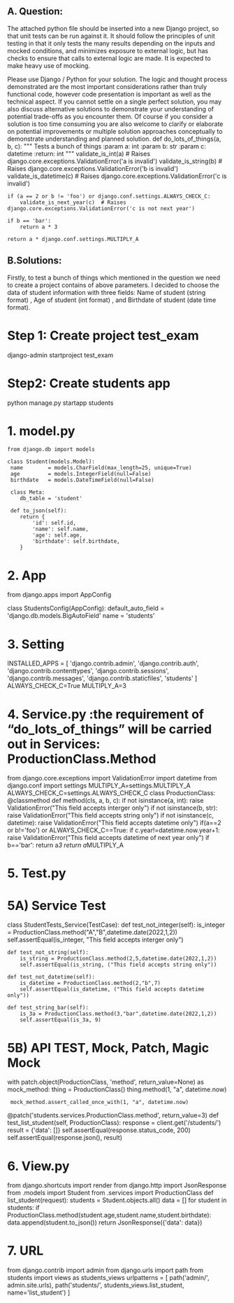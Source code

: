 ## A. Question:
The attached python file should be inserted into a new Django project, so that unit tests can be run against it. It should follow the principles of unit testing in that it only tests the many results depending on the inputs and mocked conditions, and minimizes exposure to external logic, but has checks to ensure that calls to external logic are made. It is expected to make heavy use of mocking.

Please use Django / Python for your solution. The logic and thought process demonstrated are the most important considerations rather than truly functional code, however code presentation is important as well as the technical aspect. If you cannot settle on a single perfect solution, you may also discuss alternative solutions to demonstrate your understanding of potential trade-offs as you encounter them. Of course if you consider a solution is too time consuming you are also welcome to clarify or elaborate on potential improvements or multiple solution approaches conceptually to demonstrate understanding and planned solution.
def do_lots_of_things(a, b, c):
    """
    Tests a bunch of things
    :param a: int
    :param b: str
    :param c: datetime
    :return: int
    """
    validate_is_int(a)  # Raises django.core.exceptions.ValidationError('a is invalid')
    validate_is_string(b)  # Raises django.core.exceptions.ValidationError('b is invalid')
    validate_is_datetime(c)  # Raises django.core.exceptions.ValidationError('c is invalid')

    if (a == 2 or b != 'foo') or django.conf.settings.ALWAYS_CHECK_C:
        validate_is_next_year(c)  # Raises django.core.exceptions.ValidationError('c is not next year')

    if b == 'bar':
        return a * 3

    return a * django.conf.settings.MULTIPLY_A



## B.Solutions:

Firstly, to test a bunch of things which mentioned in the question we need to create a project contains of above parameters. I decided to choose the data of student information with three fields: Name of student (string format) , Age of student (int format) , and Birthdate of student (date time format).
# Step 1: Create project test_exam
django-admin startproject test_exam
# Step2: Create students app
python manage.py startapp students
# 1.	 model.py

    from django.db import models 

    class Student(models.Model):  
     name        = models.CharField(max_length=25, unique=True) 
     age         = models.IntegerField(null=False) 
     birthdate   = models.DateTimeField(null=False) 

     class Meta:                                     
        db_table = 'student'                         

     def to_json(self):
        return {
            'id': self.id,
            'name': self.name,
            'age': self.age,
            'birthdate': self.birthdate,
        }

# 2.	App

 from django.apps import AppConfig

 class StudentsConfig(AppConfig):
    default_auto_field = 'django.db.models.BigAutoField'
    name = 'students'

# 3.	Setting 

 INSTALLED_APPS = [
    'django.contrib.admin',
    'django.contrib.auth',
    'django.contrib.contenttypes',
    'django.contrib.sessions',
    'django.contrib.messages',
    'django.contrib.staticfiles',
    'students'
] 
 ALWAYS_CHECK_C=True
 MULTIPLY_A=3


# 4. Service.py	:the requirement of “do_lots_of_things” will be carried out in Services: ProductionClass.Method 

 from django.core.exceptions import ValidationError
 import datetime
 from django.conf import settings
 MULTIPLY_A=settings.MULTIPLY_A
 ALWAYS_CHECK_C=settings.ALWAYS_CHECK_C
 class ProductionClass:
        @classmethod
        def method(cls, a, b, c):
            if not isinstance(a, int):
                raise ValidationError("This field accepts interger only")
            if not isinstance(b, str):
                raise ValidationError("This field accepts string only")
            if not isinstance(c, datetime):
                raise ValidationError("This field accepts datetime only")
            if(a==2 or b!='foo') or ALWAYS_CHECK_C==True:
             if c.year!=datetime.now.year+1:
                raise ValidationError("This field accepts datetime of next year only")
            if b=='bar':
                return a*3
            return a*MULTIPLY_A

# 5.	Test.py
# 5A) Service Test

 class StudentTests_Service(TestCase):
    def test_not_integer(self):
        is_integer = ProductionClass.method("A","B",datetime.date(2022,1,2))
        self.assertEqual(is_integer, "This field accepts interger only")

    def test_not_string(self):
        is_string = ProductionClass.method(2,5,datetime.date(2022,1,2))
        self.assertEqual(is_string, ("This field accepts string only"))

    def test_not_datetime(self):
        is_datetime = ProductionClass.method(2,"b",7)
        self.assertEqual(is_datetime, ("This field accepts datetime only")) 
    
    def test_string_bar(self):
        is_3a = ProductionClass.method(3,"bar",datetime.date(2022,1,2))
        self.assertEqual(is_3a, 9)

# 5B) API TEST, Mock, Patch, Magic Mock

 with patch.object(ProductionClass, 'method', return_value=None) as mock_method:
     thing = ProductionClass()
     thing.method(1, "a", datetime.now)

     mock_method.assert_called_once_with(1, "a", datetime.now)
 @patch('students.services.ProductionClass.method', return_value=3)
 def test_list_student(self, ProductionClass):
        response = client.get('/students/')
        result = {'data': []}
        self.assertEqual(response.status_code, 200)
        self.assertEqual(response.json(), result)


# 6.	View.py

 from django.shortcuts import render
 from django.http import JsonResponse
 from .models import Student
 from .services import ProductionClass
 def list_student(request):
    students = Student.objects.all()
    data = []
    for student in students:
        if ProductionClass.method(student.age,student.name,student.birthdate):
            data.append(student.to_json())
    return JsonResponse({'data': data})

# 7. URL

 from django.contrib import admin
 from django.urls import path
 from students import views as students_views
 urlpatterns = [
    path('admin/', admin.site.urls),
    path('students/', students_views.list_student, name='list_student')
 ]
